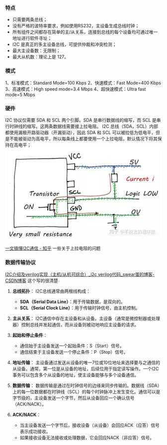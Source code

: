 ### 特点
- 只需要两条总线；
- 没有严格的波特率要求，例如使用RS232，主设备生成总线时钟；
- 所有组件之间都存在简单的主/从关系，连接到总线的每个设备均可通过唯一地址进行软件寻址；
- I2C 是真正的多主设备总线，可提供仲裁和冲突检测；
- 最大主设备数：无限制；
- 最大从机数：理论上是 127。
### 模式
1、标准模式：Standard Mode=100 Kbps
2、快速模式：Fast Mode=400 Kbps
3、高速模式：High speed mode=3.4 Mbps
4、超快速模式：Ultra fast mode=5 Mbps

### 硬件
I2C 协议仅需要 SDA 和 SCL 两个引脚。SDA 是串行数据线的缩写，而 SCL 是串行时钟线的缩写。这两条数据线需要接上拉电阻。
I2C 总线（SDA，SCL）内部都使用漏极开路驱动器（开漏驱动），因此 SDA 和 SCL 可以被拉低为低电平，但是不能被驱动为高电平，所以每条线上都要使用一个上拉电阻，默认情况下将其保持在高电平；
![](https://raw.githubusercontent.com/acdefg/cdn/main/obsidian/202308221559901.png)

[一文搞懂I2C通信 - 知乎](https://zhuanlan.zhihu.com/p/282949543) 一些关于上拉电阻的问题

### 数据传输协议

[I2C介绍及verilog实现（主机/从机可综合）\_i2c verilog代码\_swear蛋的博客-CSDN博客](https://blog.csdn.net/weixin_45863605/article/details/121730144) 这个写的很清楚

1. **总线拓扑**： I2C总线通常由两根线构成：
    - **SDA（Serial Data Line）**：用于传输数据，是双向的。
    - **SCL（Serial Clock Line）**：用于传输时钟信号，由主机控制。

2. **主从关系**： I2C通信中存在主设备和从设备。主设备（通常是微控制器或处理器）控制总线并发起通信，而从设备则被动地响应主设备的请求。
    
3. **起始和停止条件**：
    - 通信始于主设备发送一个起始条件：S（Start）信号。
    - 通信结束于主设备发送一个停止条件：P（Stop）信号。
4. **地址传输**： 主设备通过发送从设备的唯一7位或10位地址来选择要与之通信的从设备。通常，第一位是从设备的地址，后续位用于指定读写操作。一个I2C事务可以包含多个从设备的地址，使主设备能够与多个设备通信。
    
5. **数据传输**： 数据传输是通过在时钟信号的边缘来同步传输的。数据线（SDA）上的每一位数据都在时钟线（SCL）的每个时钟脉冲上发生变化。通信可以是字节级的，主设备发送一个字节，然后从设备回应一个确认信号（ACK/NACK）。
    
6. **ACK/NACK**：
    - 当主设备发送一个字节后，接收设备（从设备）会回应ACK（应答）信号表示成功接收。
    - 如果接收设备无法接收或处理数据，它会回应NACK（非应答）信号。